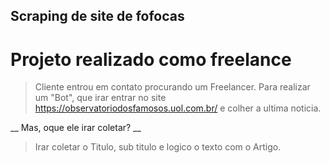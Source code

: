 ## Scraping de site de fofocas
# Projeto realizado como freelance

> Cliente entrou em contato procurando um Freelancer. Para realizar um "Bot", que irar entrar no site https://observatoriodosfamosos.uol.com.br/ e colher a ultima noticia.

__ Mas, oque ele irar coletar? __

> Irar coletar o Titulo, sub titulo e logico o texto com o Artigo.